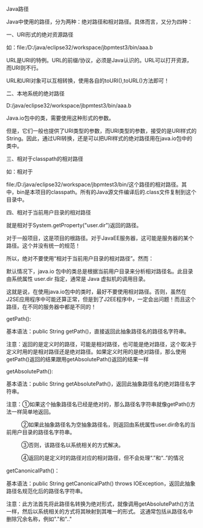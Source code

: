 Java路径

Java中使用的路径，分为两种：绝对路径和相对路径。具体而言，又分为四种：

一、URI形式的绝对资源路径

如：file:/D:/java/eclipse32/workspace/jbpmtest3/bin/aaa.b

URL是URI的特例。URL的前缀/协议，必须是Java认识的。URL可以打开资源，而URI则不行。

URL和URI对象可以互相转换，使用各自的toURI(),toURL()方法即可！

 

二、本地系统的绝对路径

D:/java/eclipse32/workspace/jbpmtest3/bin/aaa.b

Java.io包中的类，需要使用这种形式的参数。

但是，它们一般也提供了URI类型的参数，而URI类型的参数，接受的是URI样式的String。因此，通过URI转换，还是可以把URI样式的绝对路径用在java.io包中的类中。

 

三、相对于classpath的相对路径

如：相对于

file:/D:/java/eclipse32/workspace/jbpmtest3/bin/这个路径的相对路径。其中，bin是本项目的classpath。所有的Java源文件编译后的.class文件复制到这个目录中。

 

 

四、相对于当前用户目录的相对路径

就是相对于System.getProperty("user.dir")返回的路径。

对于一般项目，这是项目的根路径。对于JavaEE服务器，这可能是服务器的某个路径。这个并没有统一的规范！

所以，绝对不要使用“相对于当前用户目录的相对路径”。然而：

默认情况下，java.io 包中的类总是根据当前用户目录来分析相对路径名。此目录由系统属性 user.dir 指定，通常是 Java 虚拟机的调用目录。

这就是说，在使用java.io包中的类时，最好不要使用相对路径。否则，虽然在J2SE应用程序中可能还算正常，但是到了J2EE程序中，一定会出问题！而且这个路径，在不同的服务器中都是不同的！


getPath():

基本语法：public String getPath()，直接返回此抽象路径名的路径名字符串。

注意：返回的是定义时的路径，可能是相对路径，也可能是绝对路径，这个取决于定义时用的是相对路径还是绝对路径。如果定义时用的是绝对路径，那么使用getPath()返回的结果跟用getAbsolutePath()返回的结果一样

getAbsolutePath():

基本语法：public String getAbsolutePath()，返回此抽象路径名的绝对路径名字符串。

注意：①如果这个抽象路径名已经是绝对的，那么路径名字符串就像getPath()方法一样简单地返回。

          ②如果此抽象路径名为空抽象路径名，则返回由系统属性user.dir命名的当前用户目录的路径名字符串。

          ③否则，该路径名以系统相关的方式解决。

          ④返回的是定义时的路径对应的相对路径，但不会处理“.”和“..”的情况

getCanonicalPath()：

基本语法：public String getCanonicalPath() throws IOException，返回此抽象路径名规范化后的路径名字符串。

注意：此方法首先将此路径名转换为绝对形式，就像调用getAbsolutePath()方法一样，然后以系统相关的方式将其映射到其唯一的形式。 这通常包括从路径名中删除冗余名称，例如"."和".." 

